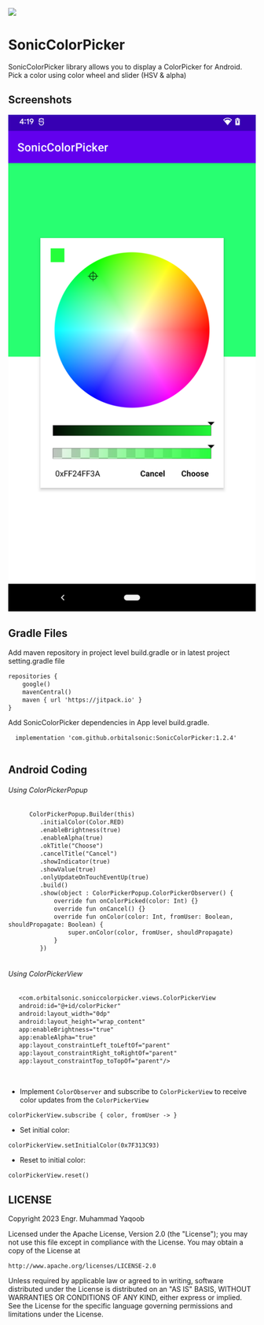 [![](https://jitpack.io/v/orbitalsonic/SonicColorPicker.svg)](https://jitpack.io/#orbitalsonic/SonicColorPicker)
# SonicColorPicker
SonicColorPicker library allows you to display a ColorPicker for Android. Pick a color using color wheel and slider (HSV & alpha)

## Screenshots
![alt text](https://github.com/orbitalsonic/SonicColorPicker/blob/master/Screenshots/Screenshot.png?raw=true)

## Gradle Files

Add maven repository in project level build.gradle or in latest project setting.gradle file

```
repositories {
    google()
    mavenCentral()
    maven { url 'https://jitpack.io' }
}

```

Add SonicColorPicker dependencies in App level build.gradle.

```
  implementation 'com.github.orbitalsonic:SonicColorPicker:1.2.4'
 
 ```
 
 
 ## Android Coding
   
   ###### Using ColorPickerPopup
   
   ``` 
         ColorPickerPopup.Builder(this)
            .initialColor(Color.RED)
            .enableBrightness(true)
            .enableAlpha(true)
            .okTitle("Choose")
            .cancelTitle("Cancel")
            .showIndicator(true)
            .showValue(true)
            .onlyUpdateOnTouchEventUp(true)
            .build()
            .show(object : ColorPickerPopup.ColorPickerObserver() {
                override fun onColorPicked(color: Int) {}
                override fun onCancel() {}
                override fun onColor(color: Int, fromUser: Boolean, shouldPropagate: Boolean) {
                    super.onColor(color, fromUser, shouldPropagate)
                }
            })
   
   
 ```
   ###### Using ColorPickerView    
        
 ```
    <com.orbitalsonic.soniccolorpicker.views.ColorPickerView
    android:id="@+id/colorPicker"
    android:layout_width="0dp"
    android:layout_height="wrap_content"
    app:enableBrightness="true"
    app:enableAlpha="true"
    app:layout_constraintLeft_toLeftOf="parent"
    app:layout_constraintRight_toRightOf="parent"
    app:layout_constraintTop_toTopOf="parent"/>
    
    
 ```
   
   * Implement `ColorObserver` and subscribe to `ColorPickerView` to receive color updates from the `ColorPickerView`
   
 ```
 colorPickerView.subscribe { color, fromUser -> }
 ```
 
* Set initial color:

```
colorPickerView.setInitialColor(0x7F313C93)
```
* Reset to initial color:

```
colorPickerView.reset()
```
      
## LICENSE
Copyright 2023 Engr. Muhammad Yaqoob

Licensed under the Apache License, Version 2.0 (the "License");
you may not use this file except in compliance with the License.
You may obtain a copy of the License at

    http://www.apache.org/licenses/LICENSE-2.0

Unless required by applicable law or agreed to in writing, software
distributed under the License is distributed on an "AS IS" BASIS,
WITHOUT WARRANTIES OR CONDITIONS OF ANY KIND, either express or implied.
See the License for the specific language governing permissions and
limitations under the License.

